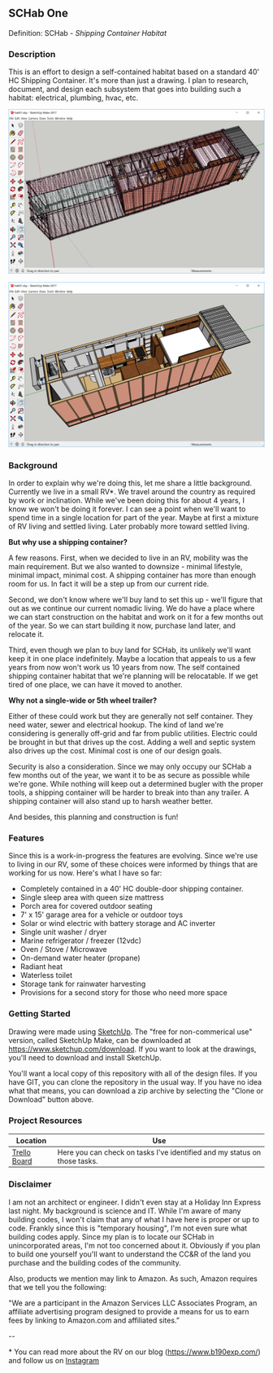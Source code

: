 ## SCHab One
Definition: SCHab - _Shipping Container Habitat_

### Description
This is an effort to design a self-contained habitat based on a standard 40' HC Shipping Container.  It's more than just a drawing.  I plan to research, document, and design each subsystem that goes into building such a habitat: electrical, plumbing, hvac, etc.

![Exterior View](images/schab-exterior-all.png)

![Interior View](images/schab-interior-all.png)

### Background
In order to explain why we're doing this, let me share a little background.  Currently we live in a small RV*.  We travel around the country as required by work or inclination.  While we've been doing this for about 4 years, I know we won't be doing it forever.  I can see a point when we'll want to spend time in a single location for part of the year.  Maybe at first a mixture of RV living and settled living.  Later probably more toward settled living.

**But why use a shipping container?**

A few reasons.  First, when we decided to live in an RV, mobility was the main requirement.  But we also wanted to downsize - minimal lifestyle, minimal impact, minimal cost.  A shipping container has more than enough room for us.  In fact it will be a step up from our current ride.

Second, we don't know where we'll buy land to set this up - we'll figure that out as we continue our current nomadic living.  We do have a place where we can start construction on the habitat and work on it for a few months out of the year.  So we can start building it now, purchase land later, and relocate it.

Third, even though we plan to buy land for SCHab, its unlikely we'll want keep it in one place indefinitely.  Maybe a location that appeals to us a few years from now won't work us 10 years from now.  The self contained shipping container habitat that we're planning will be relocatable. If we get tired of one place, we can have it moved to another.

**Why not a single-wide or 5th wheel trailer?**

Either of these could work but they are generally not self container.  They need water, sewer and electrical hookup.  The kind of land we're considering is generally off-grid and far from public utilities.  Electric could be brought in but that drives up the cost.  Adding a well and septic system also drives up the cost.  Minimal cost is one of our design goals.

Security is also a consideration.  Since we may only occupy our SCHab a few months out of the year, we want it to be as secure as possible while we're gone.  While nothing will keep out a determined bugler with the proper tools, a shipping container will be harder to break into than any trailer.  A shipping container will also stand up to harsh weather better.

And besides, this planning and construction is fun!

### Features
Since this is a work-in-progress the features are evolving.  Since we're use to living in our RV, some of these choices were informed by things that are working for us now.  Here's what I have so far:
* Completely contained in a 40' HC double-door shipping container.
* Single sleep area with queen size mattress
* Porch area for covered outdoor seating
* 7' x 15' garage area for a vehicle or outdoor toys
* Solar or wind electric with battery storage and AC inverter
* Single unit washer / dryer
* Marine refrigerator / freezer (12vdc)
* Oven / Stove / Microwave
* On-demand water heater (propane)
* Radiant heat
* Waterless toilet
* Storage tank for rainwater harvesting
* Provisions for a second story for those who need more space

### Getting Started
Drawing were made using [SketchUp](https://www.sketchup.com/).  The "free for non-commerical use" version, called SketchUp Make, can be downloaded at https://www.sketchup.com/download.  If you want to look at the drawings, you'll need to download and install SketchUp.

You'll want a local copy of this repository with all of the design files.  If you have GIT, you can clone the repository in the usual way.  If you have no idea what that means, you can download a zip archive by selecting the "Clone or Download" button above.

### Project Resources

| Location | Use |
| -------- | ------- |
| [Trello Board](https://trello.com/b/0bdXyXfJ) | Here you can check on tasks I've identified and my status on those tasks. |

### Disclaimer

I am not an architect or engineer.  I didn't even stay at a Holiday Inn Express last night.  My background is science and IT.  While I'm aware of many building codes, I won't claim that any of what I have here is proper or up to code.  Frankly since this is "temporary housing", I'm not even sure what building codes apply.  Since my plan is to locate our SCHab in unincorporated areas, I'm not too concerned about it.  Obviously if you plan to build one yourself you'll want to understand the CC&R of the land you purchase and the building codes of the community.

Also, products we mention may link to Amazon.  As such, Amazon requires that we tell you the following:

"We are a participant in the Amazon Services LLC Associates Program, an affiliate advertising program designed to provide a means for us to earn fees by linking to Amazon.com and affiliated sites.”

--

\* You can read more about the RV on our blog (https://www.b190exp.com/) and follow us on [Instagram](https://www.instagram.com/b190exp/)
